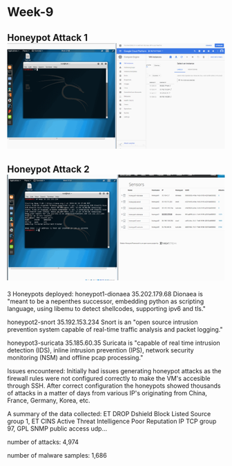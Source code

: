 # Week-9
## Honeypot Attack 1 ![Attack](https://github.com/kevinsinclair83/Week-9/blob/master/Week9HoneypotAttack.gif)
## Honeypot Attack 2 ![Attack](https://github.com/kevinsinclair83/Week-9/blob/master/Week9HoneypotAttack2.gif)


3 Honeypots deployed: 
honeypot1-dionaea 35.202.179.68
Dionaea is "meant to be a nepenthes successor, embedding python as scripting language, using libemu to detect shellcodes, supporting ipv6 and tls."

honeypot2-snort 35.192.153.234
Snort is an "open source intrusion prevention system capable of real-time traffic analysis and packet logging."

honeypot3-suricata 35.185.60.35 
Suricata is "capable of real time intrusion detection (IDS), inline intrusion prevention (IPS), network security monitoring (NSM) and offline pcap processing."

Issues encountered: Initially had issues generating honeypot attacks as the firewall rules were not configured correctly to make the VM's accesible through SSH. After correct configuration the honeypots showed thousands of attacks in a matter of days from various IP's originating from China, France, Germany, Korea, etc.  

A summary of the data collected:  ET DROP Dshield Block Listed Source group 1, 	ET CINS Active Threat Intelligence Poor Reputation IP TCP group 97, GPL SNMP public access udp...  

number of attacks: 4,974 

number of malware samples: 1,686 

